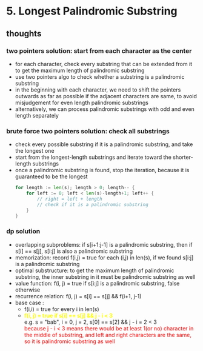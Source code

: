 # 5. Longest Palindromic Substring

## thoughts

### two pointers solution: start from each character as the center

- for each character, check every substring that can be extended from it to get the maximum length of palindromic substring
- use two pointers algo to check whether a substring is a palindromic substring
- in the beginning with each character, we need to shift the pointers outwards as far as possible if the adjacent characters are same, to avoid misjudgement for even length palindromic substrings    
- alternatively, we can process palindromic substrings with odd and even length separately 

### brute force two pointers solution: check all substrings

- check every possible substring if it is a palindromic substring, and take the longest one
- start from the longest-length substrings and iterate toward the shorter-length substrings
- once a palindromic substring is found, stop the iteration, because it is guaranteed to be the longest
    ```go
    for length := len(s); length > 0; length-- {
        for left := 0; left < len(s)-length+1; left++ {
            // right = left + length
            // check if it is a palindromic substring
        }
    }
    ```

### dp solution

- overlapping subproblems: if s[i+1:j-1] is a palindromic substring, then if s[i] == s[j], s[i:j] is also a palindromic substring
- memorization: record f(i,j) = true for each (i,j) in len(s), if we found s[i:j] is a palindromic substring
- optimal substructure: to get the maximum length of palindromic substring, the inner substring in it must be palindromic substring as well 
- value function: f(i, j) = true if s[i:j] is a palindromic substring, false otherwise
- recurrence relation: f(i, j) = s[i] == s[j] && f(i+1, j-1)
- base case :
    - f(i,i) = true for every i in len(s)
    - **<span style="color:yellow">f(i, j) = true if s[i] == s[j] && j - i < 3</span>** \
      e.g. s = "bab", i = 0, j = 2, s[0] == s[2] && j - i = 2 < 3 \
      <span style="color:red"> because j - i < 3 means there would be at least 1(or no) character in the middle of substring, and left and right characters are the same, so it is palindromic substring as well